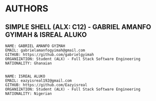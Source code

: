 # AUTHORS 
## SIMPLE SHELL (ALX: C12) - GABRIEL AMANFO GYIMAH & ISREAL ALUKO

	NAME: GABRIEL AMANFO GYIMAH
	EMAIL: gabrielamanfogyimah@gmail.com
	GITHUB: https://github.com/gabrielgyimah
	ORGANIZATION: Student (ALX) - Full Stack Software Engineering
	NATIONALITY: Ghanaian


	NAME: ISREAL ALUKO
	EMAIL: eazyisreal192@gmail.com
	GITHUB: https://github.com/Eazyisreal
	ORGANIZATION: Student (ALX) - Full Stack Software Engineering
	NATIONALITY: Nigerian
